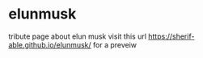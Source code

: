 # elunmusk
tribute page about elun musk
visit this url  https://sherif-able.github.io/elunmusk/ for a preveiw
